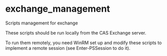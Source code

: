 # exchange_management
Scripts management for exchange

These scripts should be run locally from the CAS Exchange server.

To run them remotely, you need WinRM set up and modify these scripts to implement a remote session (see Enter-PSSession to do it).
